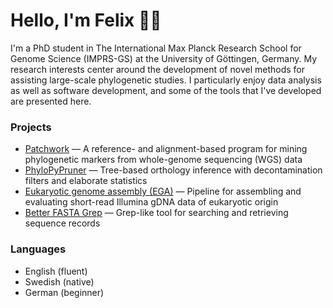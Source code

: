 # Hello, I'm Felix 👋🏻

I'm a PhD student in The International Max Planck Research School for Genome Science (IMPRS-GS)
at the University of Göttingen, Germany. My research interests center around the development 
of novel methods for assisting large-scale phylogenetic studies. I particularly enjoy data analysis
as well as software development, and some of the tools that I've developed are presented here.

### Projects

- [Patchwork](https://github.com/fethalen/Patchwork) — A reference- and alignment-based program for mining phylogenetic markers from whole-genome sequencing (WGS) data
- [PhyloPyPruner](https://github.com/fethalen/phylopypruner) — Tree-based orthology inference with decontamination filters and elaborate statistics
- [Eukaryotic genome assembly (EGA)](https://github.com/ThiloSchulze/eukaryotic-genome-assembly) — Pipeline for assembling and evaluating short-read Illumina gDNA data of eukaryotic origin
- [Better FASTA Grep](https://github.com/fethalen/better_fasta_grep) — Grep-like tool for searching and retrieving sequence records

### Languages

- English (fluent)
- Swedish (native)
- German (beginner)
